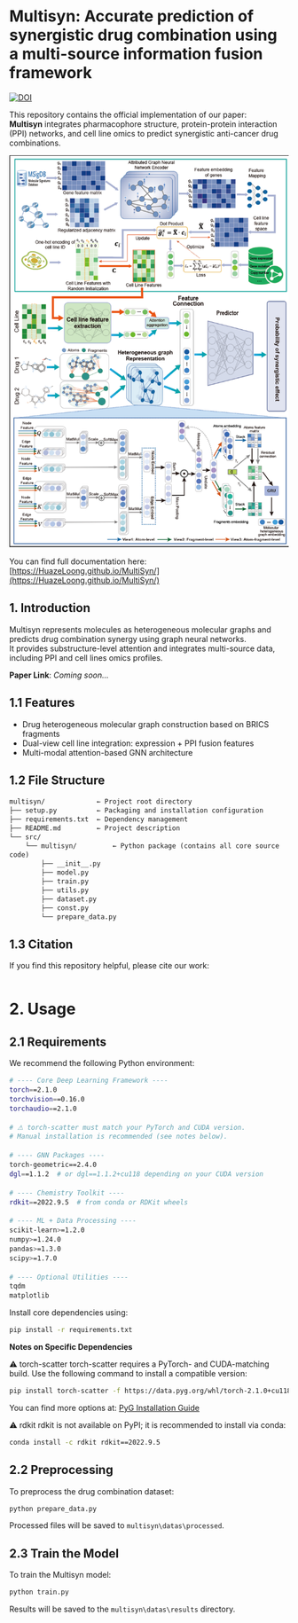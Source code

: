 # Multisyn: Accurate prediction of synergistic drug combination using a multi-source information fusion framework

[![DOI](https://zenodo.org/badge/DOI/10.5281/zenodo.15194129.svg)](https://doi.org/10.5281/zenodo.15194129)

This repository contains the official implementation of our paper:  
**Multisyn** integrates pharmacophore structure, protein-protein interaction (PPI) networks, and cell line omics to predict synergistic anti-cancer drug combinations.

![Multisyn Architecture](Multisyn.png)

You can find full documentation here:  [https://HuazeLoong.github.io/MultiSyn/](https://HuazeLoong.github.io/MultiSyn/)

## 1. Introduction

Multisyn represents molecules as heterogeneous molecular graphs and predicts drug combination synergy using graph neural networks.  
It provides substructure-level attention and integrates multi-source data, including PPI and cell lines omics profiles.

**Paper Link**: *Coming soon...*

## 1.1 Features

- Drug heterogeneous molecular graph construction based on BRICS fragments  
-  Dual-view cell line integration: expression + PPI fusion features  
- Multi-modal attention-based GNN architecture  

## 1.2 File Structure

```text
multisyn/             ← Project root directory
├── setup.py          ← Packaging and installation configuration
├── requirements.txt  ← Dependency management
├── README.md         ← Project description
└── src/
    └── multisyn/         ← Python package (contains all core source code)
        ├── __init__.py
        ├── model.py
        ├── train.py
        ├── utils.py
        ├── dataset.py
        ├── const.py
        └── prepare_data.py
```

## 1.3 Citation
If you find this repository helpful, please cite our work:

```bibtex

```

# 2. Usage
## 2.1 Requirements
We recommend the following Python environment:
```bash
# ---- Core Deep Learning Framework ----
torch==2.1.0
torchvision==0.16.0
torchaudio==2.1.0

# ⚠ torch-scatter must match your PyTorch and CUDA version.
# Manual installation is recommended (see notes below).

# ---- GNN Packages ----
torch-geometric==2.4.0
dgl==1.1.2  # or dgl==1.1.2+cu118 depending on your CUDA version

# ---- Chemistry Toolkit ----
rdkit==2022.9.5  # from conda or RDKit wheels

# ---- ML + Data Processing ----
scikit-learn>=1.2.0
numpy>=1.24.0
pandas>=1.3.0
scipy>=1.7.0

# ---- Optional Utilities ----
tqdm
matplotlib
```

Install core dependencies using:

```bash
pip install -r requirements.txt
```

**Notes on Specific Dependencies**

⚠ torch-scatter
torch-scatter requires a PyTorch- and CUDA-matching build. Use the following command to install a compatible version:
```bash
pip install torch-scatter -f https://data.pyg.org/whl/torch-2.1.0+cu118.html
```
You can find more options at: [PyG Installation Guide](https://pytorch-geometric.readthedocs.io/en/latest/notes/installation.html)

⚠ rdkit
rdkit is not available on PyPI; it is recommended to install via conda:
```bash
conda install -c rdkit rdkit==2022.9.5
```

## 2.2 Preprocessing
To preprocess the drug combination dataset:

```bash
python prepare_data.py
```

Processed files will be saved to `multisyn\datas\processed`.

## 2.3 Train the Model
To train the Multisyn model:
```bash
python train.py
```
Results will be saved to the `multisyn\datas\results` directory.
